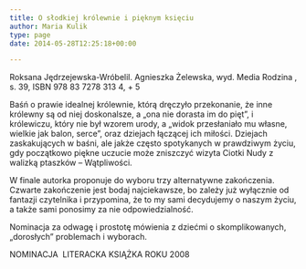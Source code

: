 ```yaml
---
title: O słodkiej królewnie i pięknym księciu
author: Maria Kulik
type: page
date: 2014-05-28T12:25:18+00:00

---
```

Roksana Jędrzejewska-Wróbelil. Agnieszka Żelewska, wyd. Media Rodzina , s. 39, ISBN 978 83 7278 313 4, + 5

Baśń o prawie idealnej królewnie, którą dręczyło przekonanie, że inne królewny są od niej doskonalsze, a „ona nie dorasta im do pięt”, i królewiczu, który nie był wzorem urody, a „widok przesłaniało mu własne, wielkie jak balon, serce”, oraz dziejach łączącej ich miłości. Dziejach zaskakujących w baśni, ale jakże często spotykanych w prawdziwym życiu, gdy początkowo piękne uczucie może zniszczyć wizyta Ciotki Nudy z walizką ptaszków – Wątpliwości.

W finale autorka proponuje do wyboru trzy alternatywne zakończenia. Czwarte zakończenie jest bodaj najciekawsze, bo zależy już wyłącznie od fantazji czytelnika i przypomina, że to my sami decydujemy o naszym życiu, a także sami ponosimy za nie odpowiedzialność.

Nominacja za odwagę i prostotę mówienia z dziećmi o skomplikowanych, „dorosłych” problemach i wyborach.

NOMINACJA  LITERACKA KSIĄŻKA ROKU 2008